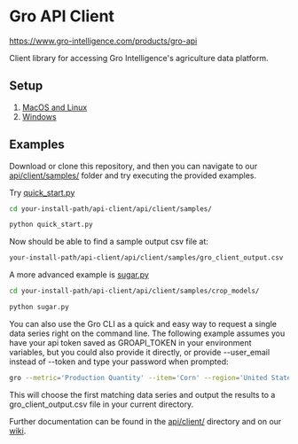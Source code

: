 # Gro API Client

https://www.gro-intelligence.com/products/gro-api

Client library for accessing Gro Intelligence's agriculture data platform.

## Setup

1. [MacOS and Linux](unix-setup.md)
2. [Windows](windows-setup.md)

## Examples

Download or clone this repository, and then you can navigate to our [api/client/samples/](api/client/samples/) folder and try executing the provided examples.

Try [quick_start.py](api/client/samples/quick_start.py)

```sh
cd your-install-path/api-client/api/client/samples/

python quick_start.py
```

Now should be able to find a sample output csv file at:

```sh
your-install-path/api-client/api/client/samples/gro_client_output.csv
```

A more advanced example is [sugar.py](api/client/samples/crop_models/sugar.py)

```sh
cd your-install-path/api-client/api/client/samples/crop_models/

python sugar.py
```

You can also use the Gro CLI as a quick and easy way to request a single data series right on the command line. The following example assumes you have your api token saved as GROAPI_TOKEN in your environment variables, but you could also provide it directly, or provide --user_email instead of --token and type your password when prompted:

```sh
gro --metric='Production Quantity' --item='Corn' --region='United States' --token=$GROAPI_TOKEN
```

This will choose the first matching data series and output the results to a gro_client_output.csv file in your current directory.

Further documentation can be found in the [api/client/](api/client) directory and on our [wiki](https://github.com/gro-intelligence/api-client/wiki).
